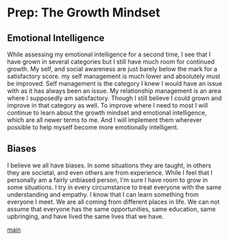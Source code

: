# Prep: The Growth Mindset

## Emotional Intelligence

While assessing my emotional intelligence for a second time, I see that I have grown in several categories but I still have much room for continued growth.  My self, and social awareness are just barely below the mark for a satisfactory score. my self management is much lower and absolutely must be improved.  Self management is the category I knew I would have an issue with as it has always been an issue. My relationship management is an area where I supposedly am satisfactory.  Though I still believe I could grown and improve in that category as well. To improve where I need to most I will continue to learn about the growth mindset and emotional intelligence, which are all newer terms to me. And I will implement them wherever possible to help myself become more emotionally intelligent. 

## Biases

I believe we all have biases. In some situations they are taught, in others they are societal, and even others are from experience. While I feel that I personally am a fairly unbiased person, I'm sure I have room to grow in some situations. I try in every circumstance to treat everyone with the same understanding and empathy.  I know that I can learn something from everyone I meet.  We are all coming from different places in life. We can not assume that everyone has the same opportunities, same education, same upbringing, and have lived the same lives that we have. 

[main](READEME.md)
